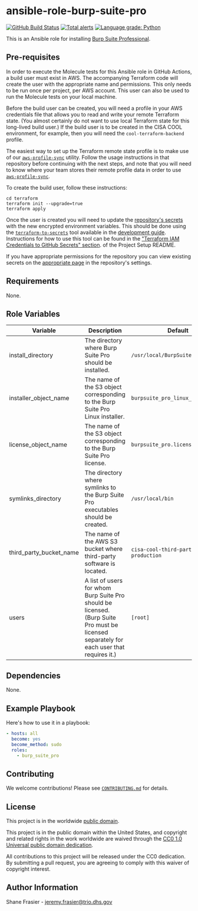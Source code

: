 # ansible-role-burp-suite-pro #

[![GitHub Build Status](https://github.com/cisagov/ansible-role-burp-suite-pro/workflows/build/badge.svg)](https://github.com/cisagov/ansible-role-burp-suite-pro/actions)
[![Total alerts](https://img.shields.io/lgtm/alerts/g/cisagov/ansible-role-burp-suite-pro.svg?logo=lgtm&logoWidth=18)](https://lgtm.com/projects/g/cisagov/ansible-role-burp-suite-pro/alerts/)
[![Language grade: Python](https://img.shields.io/lgtm/grade/python/g/cisagov/ansible-role-burp-suite-pro.svg?logo=lgtm&logoWidth=18)](https://lgtm.com/projects/g/cisagov/ansible-role-burp-suite-pro/context:python)

This is an Ansible role for installing [Burp Suite
Professional](https://portswigger.net/burp/pro).

## Pre-requisites ##

In order to execute the Molecule tests for this Ansible role in GitHub
Actions, a build user must exist in AWS. The accompanying Terraform
code will create the user with the appropriate name and
permissions. This only needs to be run once per project, per AWS
account. This user can also be used to run the Molecule tests on your
local machine.

Before the build user can be created, you will need a profile in your
AWS credentials file that allows you to read and write your remote
Terraform state.  (You almost certainly do not want to use local
Terraform state for this long-lived build user.)  If the build user is
to be created in the CISA COOL environment, for example, then you will
need the `cool-terraform-backend` profile.

The easiest way to set up the Terraform remote state profile is to
make use of our
[`aws-profile-sync`](https://github.com/cisagov/aws-profile-sync)
utility. Follow the usage instructions in that repository before
continuing with the next steps, and note that you will need to know
where your team stores their remote profile data in order to use
[`aws-profile-sync`](https://github.com/cisagov/aws-profile-sync).

To create the build user, follow these instructions:

```console
cd terraform
terraform init --upgrade=true
terraform apply
```

Once the user is created you will need to update the [repository's
secrets](https://help.github.com/en/actions/configuring-and-managing-workflows/creating-and-storing-encrypted-secrets)
with the new encrypted environment variables. This should be done
using the
[`terraform-to-secrets`](https://github.com/cisagov/development-guide/tree/develop/project_setup#terraform-iam-credentials-to-github-secrets-)
tool available in the [development
guide](https://github.com/cisagov/development-guide). Instructions for
how to use this tool can be found in the ["Terraform IAM Credentials
to GitHub Secrets"
section](https://github.com/cisagov/development-guide/tree/develop/project_setup#terraform-iam-credentials-to-github-secrets-).
of the Project Setup README.

If you have appropriate permissions for the repository you can view
existing secrets on the [appropriate
page](https://github.com/cisagov/ansible-role-burp-suite-pro/settings/secrets)
in the repository's settings.

## Requirements ##

None.

## Role Variables ##

| Variable | Description | Default | Required |
|----------|-------------|---------|----------|
| install\_directory | The directory where Burp Suite Pro should be installed. | `/usr/local/BurpSuitePro` | No |
| installer\_object\_name | The name of the S3 object corresponding to the Burp Suite Pro Linux installer. | `burpsuite_pro_linux_v2020_11.sh` | No |
| license\_object\_name | The name of the S3 object corresponding to the Burp Suite Pro license. | `burpsuite_pro.license` | No |
| symlinks_directory | The directory where symlinks to the Burp Suite Pro executables should be created. | `/usr/local/bin` | No |
| third_party_bucket_name | The name of the AWS S3 bucket where third-party software is located. | `cisa-cool-third-party-production` | No |
| users | A list of users for whom Burp Suite Pro should be licensed.  (Burp Suite Pro must be licensed separately for each user that requires it.) | `[root]` | No |

## Dependencies ##

None.

## Example Playbook ##

Here's how to use it in a playbook:

```yaml
- hosts: all
  become: yes
  become_method: sudo
  roles:
    - burp_suite_pro
```

## Contributing ##

We welcome contributions!  Please see [`CONTRIBUTING.md`](CONTRIBUTING.md) for
details.

## License ##

This project is in the worldwide [public domain](LICENSE).

This project is in the public domain within the United States, and
copyright and related rights in the work worldwide are waived through
the [CC0 1.0 Universal public domain
dedication](https://creativecommons.org/publicdomain/zero/1.0/).

All contributions to this project will be released under the CC0
dedication. By submitting a pull request, you are agreeing to comply
with this waiver of copyright interest.

## Author Information ##

Shane Frasier - <jeremy.frasier@trio.dhs.gov>
